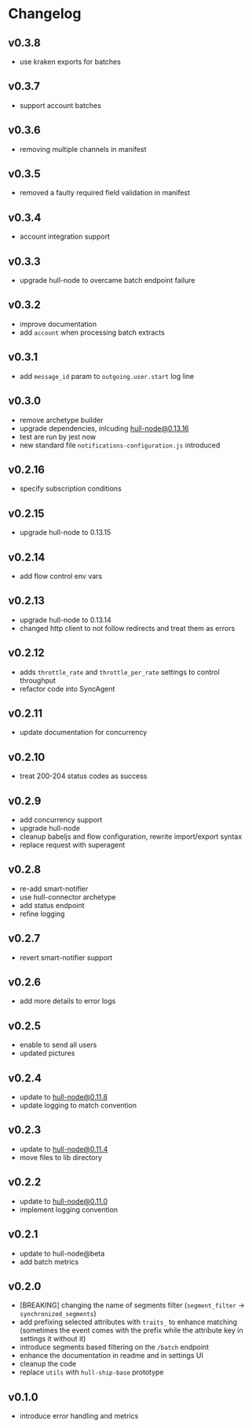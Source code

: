 # Changelog

## v0.3.8
- use kraken exports for batches

## v0.3.7
- support account batches

## v0.3.6
- removing multiple channels in manifest

## v0.3.5
- removed a faulty required field validation in manifest

## v0.3.4
- account integration support

## v0.3.3
- upgrade hull-node to overcame batch endpoint failure

## v0.3.2
- improve documentation
- add `account` when processing batch extracts

## v0.3.1
- add `message_id` param to `outgoing.user.start` log line

## v0.3.0
- remove archetype builder
- upgrade dependencies, inlcuding hull-node@0.13.16
- test are run by jest now
- new standard file `notifications-configuration.js` introduced

## v0.2.16
- specify subscription conditions

## v0.2.15
- upgrade hull-node to 0.13.15

## v0.2.14
- add flow control env vars

## v0.2.13
- upgrade hull-node to 0.13.14
- changed http client to not follow redirects and treat them as errors

## v0.2.12
- adds `throttle_rate` and `throttle_per_rate` settings to control throughput
- refactor code into SyncAgent

## v0.2.11
- update documentation for concurrency

## v0.2.10
- treat 200-204 status codes as success

## v0.2.9
- add concurrency support
- upgrade hull-node
- cleanup babeljs and flow configuration, rewrite import/export syntax
- replace request with superagent

## v0.2.8

- re-add smart-notifier
- use hull-connector archetype
- add status endpoint
- refine logging

## v0.2.7

- revert smart-notifier support

## v0.2.6

- add more details to error logs

## v0.2.5

- enable to send all users
- updated pictures

## v0.2.4

- update to hull-node@0.11.8
- update logging to match convention

## v0.2.3

- update to hull-node@0.11.4
- move files to lib directory

## v0.2.2

- update to hull-node@0.11.0
- implement logging convention

## v0.2.1

- update to hull-node@beta
- add batch metrics

## v0.2.0

- [BREAKING] changing the name of segments filter (`segment_filter` -> `synchronized_segments`)
- add prefixing selected attributes with `traits_` to enhance matching (sometimes the event comes with the prefix while the attribute key in settings it without it)
- introduce segments based filtering on the `/batch` endpoint
- enhance the documentation in readme and in settings UI
- cleanup the code
- replace `utils` with `hull-ship-base` prototype

## v0.1.0

- introduce error handling and metrics
